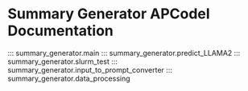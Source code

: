 # Summary Generator APCodeI Documentation

::: summary_generator.main
::: summary_generator.predict_LLAMA2
::: summary_generator.slurm_test
::: summary_generator.input_to_prompt_converter
::: summary_generator.data_processing
